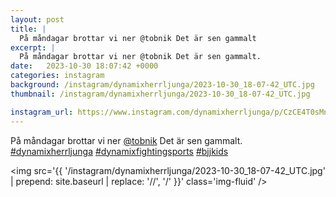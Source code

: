 ```yaml
---
layout: post
title: |
  På måndagar brottar vi ner @tobnik Det är sen gammalt
excerpt: |
  På måndagar brottar vi ner @tobnik Det är sen gammalt.   
date:   2023-10-30 18:07:42 +0000
categories: instagram
background: /instagram/dynamixherrljunga/2023-10-30_18-07-42_UTC.jpg
thumbnail: /instagram/dynamixherrljunga/2023-10-30_18-07-42_UTC.jpg

instagram_url: https://www.instagram.com/dynamixherrljunga/p/CzCE4T0sMny
---
```

På måndagar brottar vi ner [@tobnik](https://www.instagram.com/tobnik/) Det är sen gammalt. [#dynamixherrljunga](https://www.instagram.com/explore/tags/dynamixherrljunga/) [#dynamixfightingsports](https://www.instagram.com/explore/tags/dynamixfightingsports/) [#bjjkids](https://www.instagram.com/explore/tags/bjjkids/)



<img src='{{ '/instagram/dynamixherrljunga/2023-10-30_18-07-42_UTC.jpg' | prepend: site.baseurl | replace: '//', '/' }}' class='img-fluid' />
